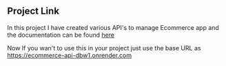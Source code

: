 ## Project Link

In this project I have created various API's to manage Ecommerce app and the documentation can be found [here](https://ecommerce-api-dbw1.onrender.com)

Now If you wan't to use this in your project just use the base URL as https://ecommerce-api-dbw1.onrender.com
